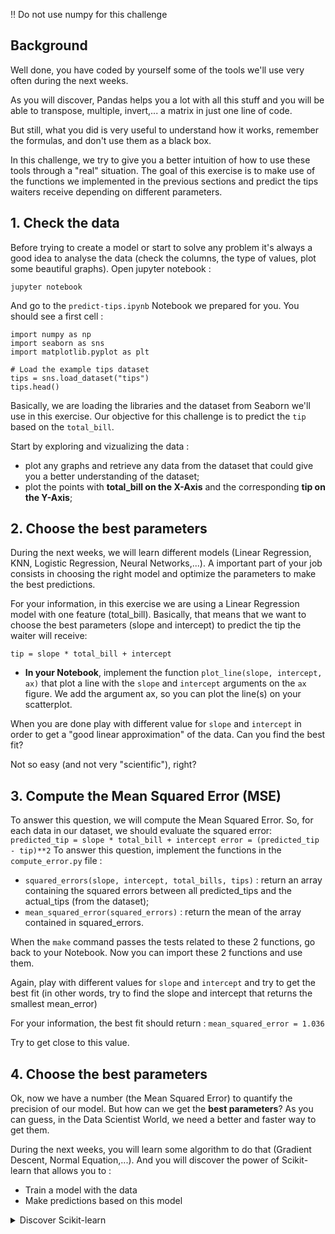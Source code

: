 ‼️ Do not use numpy for this challenge

## Background
Well done, you have coded by yourself some of the tools we'll use very often during the next weeks.

As you will discover, Pandas helps you a lot with all this stuff and you will be able to transpose, multiple, invert,... a matrix in just one line of code.

But still, what you did is very useful to understand how it works, remember the formulas, and don't use them as a black box.

In this challenge, we try to give you a better intuition of how to use these tools through a "real" situation. The goal of this exercise is to make use of the functions we implemented in the previous sections and predict the tips waiters receive depending on different parameters.

## 1. Check the data
Before trying to create a model or start to solve any problem it's always a good idea to analyse the data (check the columns, the type of values, plot some beautiful graphs). Open jupyter notebook :

`jupyter notebook`

And go to the `predict-tips.ipynb` Notebook we prepared for you. You should see a first cell :

```
import numpy as np
import seaborn as sns
import matplotlib.pyplot as plt

# Load the example tips dataset
tips = sns.load_dataset("tips")
tips.head()
```

Basically, we are loading the libraries and the dataset from Seaborn we'll use in this exercise. Our objective for this challenge is to predict the `tip` based on the `total_bill`.

Start by exploring and vizualizing the data :
- plot any graphs and retrieve any data from the dataset that could give you a better understanding of the dataset;
- plot the points with **total_bill on the X-Axis** and the corresponding **tip on the Y-Axis**;

## 2. Choose the best parameters

During the next weeks, we will learn different models (Linear Regression, KNN, Logistic Regression, Neural Networks,...). A important part of your job consists in choosing the right model and optimize the parameters to make the best predictions.

For your information, in this exercise we are using a Linear Regression model with one feature (total_bill). Basically, that means that we want to choose the best parameters (slope and intercept) to predict the tip the waiter will receive:

`tip = slope * total_bill + intercept`

- **In your Notebook**, implement the function `plot_line(slope, intercept, ax)` that plot a line with the `slope` and `intercept` arguments on the `ax` figure. We add the argument ax, so you can plot the line(s) on your scatterplot.

When you are done play with different value for `slope` and `intercept` in order to get a "good linear approximation" of the data. Can you find the best fit?

Not so easy (and not very "scientific"), right?

## 3. Compute the Mean Squared Error (MSE)
To answer this question, we will compute the Mean Squared Error. So, for each data in our dataset, we should evaluate the squared error:
`
predicted_tip = slope * total_bill + intercept
error = (predicted_tip - tip)**2
`
To answer this question, implement the functions in the `compute_error.py` file :
- `squared_errors(slope, intercept, total_bills, tips)` : return an array containing the squared errors between all predicted_tips and the actual_tips (from the dataset);
- `mean_squared_error(squared_errors)` : return the mean of the array contained in squared_errors.

When the `make` command passes the tests related to these 2 functions, go back to your Notebook. Now you can import these 2 functions and use them.

Again, play with different values for `slope` and `intercept` and try to get the best fit (in other words, try to find the slope and intercept that returns the smallest mean_error)

For your information, the best fit should return :
`mean_squared_error = 1.036`

Try to get close to this value.

## 4. Choose the best parameters
Ok, now we have a number (the Mean Squared Error) to quantify the precision of our model. But how can we get the **best parameters**? As you can guess, in the Data Scientist World, we need a better and faster way to get them.

During the next weeks, you will learn some algorithm to do that (Gradient Descent, Normal Equation,...). And you will discover the power of Scikit-learn that allows you to :
- Train a model with the data
- Make predictions based on this model


<details><summary markdown='span'>Discover Scikit-learn
</summary>
Insert these lines into your Notebook.

```python
from sklearn.linear_model import LinearRegression
reg = LinearRegression().fit(tips[["total_bill"]], tips["tip"])
print(reg.coef_)
print(reg.intercept_)
```

`reg.coef_` is the slope of your model and `reg.intercept_` is the intercept. Try to insert these value in your `plot_line()`, `squared_errors()` and `mean_squared_error()` functions. What do you get?
</details>

